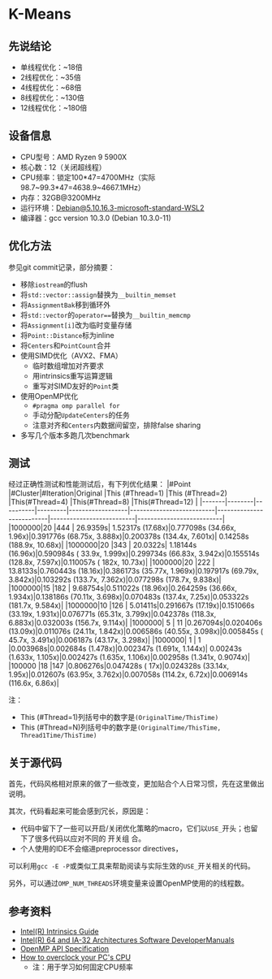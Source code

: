K-Means
=======

## 先说结论
* 单线程优化：~18倍
* 2线程优化：~35倍
* 4线程优化：~68倍
* 8线程优化：~130倍
* 12线程优化：~180倍

## 设备信息
* CPU型号：AMD Ryzen 9 5900X
* 核心数：12（关闭超线程）
* CPU频率：锁定100\*47=4700MHz（实际98.7\~99.3\*47=4638.9\~4667.1MHz）
* 内存：32GB@3200MHz
* 运行环境：Debian@5.10.16.3-microsoft-standard-WSL2
* 编译器：gcc version 10.3.0 (Debian 10.3.0-11)

## 优化方法
参见git commit记录，部分摘要：
* 移除`iostream`的flush
* 将`std::vector::assign`替换为`__builtin_memset`
* 将`AssignmentBak`移到循环外
* 将`std::vector`的`operator==`替换为`__builtin_memcmp`
* 将`Assignment[i]`改为临时变量存储
* 将`Point::Distance`标为inline
* 将`Centers`和`PointCount`合并
* 使用SIMD优化（AVX2、FMA）
  + 临时数组增加对齐要求
  + 用intrinsics重写运算逻辑
  + 重写对SIMD友好的`Point`类
* 使用OpenMP优化
  + `#pragma omp parallel for`
  + 手动分配`UpdateCenters`的任务
  + 注意对齐和`Centers`内数据间留空，排除false sharing
* 多写几个版本多跑几次benchmark

## 测试

经过正确性测试和性能测试后，有下列优化结果：
|#Point |#Cluster|#Iteration|Original |This (#Thread=1)  |This (#Thread=2)          |This(#Thread=4)           |This(#Thread=8)           |This(#Thread=12)          |
|-------|--------|----------|---------|------------------|--------------------------|--------------------------|--------------------------|--------------------------|
|1000000|20      |444       | 26.9359s| 1.52317s (17.68x)|0.777098s (34.66x,  1.96x)|0.391776s (68.75x, 3.888x)|0.200378s (134.4x, 7.601x)| 0.14258s (188.9x, 10.68x)|
|1000000|20      |343       | 20.0322s| 1.18144s (16.96x)|0.590984s ( 33.9x, 1.999x)|0.299734s (66.83x, 3.942x)|0.155514s (128.8x, 7.597x)|0.110057s (  182x, 10.73x)|
|1000000|20      |222       | 13.8133s|0.760443s (18.16x)|0.386173s (35.77x, 1.969x)|0.197917s (69.79x, 3.842x)|0.103292s (133.7x, 7.362x)|0.077298s (178.7x, 9.838x)|
|1000000|15      |182       | 9.68754s|0.511022s (18.96x)|0.264259s (36.66x, 1.934x)|0.138186s (70.11x, 3.698x)|0.070483s (137.4x,  7.25x)|0.053322s (181.7x, 9.584x)|
|1000000|10      |126       | 5.01411s|0.291667s (17.19x)|0.151066s (33.19x, 1.931x)|0.076771s (65.31x, 3.799x)|0.042378s (118.3x, 6.883x)|0.032003s (156.7x, 9.114x)|
|1000000| 5      | 11       |0.267094s|0.020406s (13.09x)|0.011076s (24.11x, 1.842x)|0.006586s (40.55x, 3.098x)|0.005845s ( 45.7x, 3.491x)|0.006187s (43.17x, 3.298x)|
|1000000| 1      |  1       |0.003968s|0.002684s (1.478x)|0.002347s (1.691x, 1.144x)| 0.00243s (1.633x, 1.105x)|0.002427s (1.635x, 1.106x)|0.002958s (1.341x, 0.9074x)|
|100000 |18      |147       |0.806276s|0.047428s (   17x)|0.024328s (33.14x,  1.95x)|0.012607s (63.95x, 3.762x)|0.007058s (114.2x,  6.72x)|0.006914s (116.6x,  6.86x)|

注：
* This (#Thread=1)列括号中的数字是`(OriginalTime/ThisTime)`
* This (#Thread=N)列括号中的数字是`(OriginalTime/ThisTime, Thread1Time/ThisTime)`

## 关于源代码
首先，代码风格相对原来的做了一些改变，更加贴合个人日常习惯，先在这里做出说明。

其次，代码看起来可能会感到冗长，原因是：
* 代码中留下了一些可以开启/关闭优化策略的macro，它们以`USE_`开头；也留下了很多代码以应对不同的
  开关组 合。
* 个人使用的IDE不会缩进preprocessor directives，

可以利用`gcc -E -P`或类似工具来帮助阅读与实际生效的`USE_`开关相关的代码。

另外，可以通过`OMP_NUM_THREADS`环境变量来设置OpenMP使用的的线程数。

## 参考资料
* [Intel(R) Intrinsics Guide](https://www.intel.com/content/www/us/en/docs/intrinsics-guide/)
* [Intel(R) 64 and IA-32 Architectures Software DeveloperManuals](https://www.intel.com/content/www/us/en/developer/articles/technical/intel-sdm.html)
* [OpenMP API Specification](https://www.openmp.org/spec-html/5.0/openmp.html)
* [How to overclock your PC's CPU](https://www.pcworld.com/article/406279/how-to-overclock-your-pcs-cpu.html)
  + 注：用于学习如何固定CPU频率
